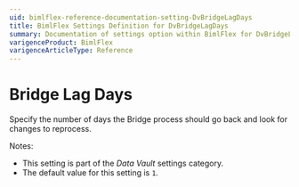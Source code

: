 ```yaml
---
uid: bimlflex-reference-documentation-setting-DvBridgeLagDays
title: BimlFlex Settings Definition for DvBridgeLagDays
summary: Documentation of settings option within BimlFlex for DvBridgeLagDays
varigenceProduct: BimlFlex
varigenceArticleType: Reference
---
```


# Bridge Lag Days

Specify the number of days the Bridge process should go back and look for changes to reprocess.

Notes:

* This setting is part of the *Data Vault* settings category.
* The default value for this setting is `1`.